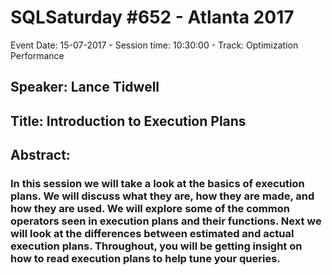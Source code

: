 # SQLSaturday #652 - Atlanta 2017
Event Date: 15-07-2017 - Session time: 10:30:00 - Track: Optimization  Performance
## Speaker: Lance Tidwell
## Title: Introduction to Execution Plans
## Abstract:
### In this session we will take a look at the basics of execution plans.    We will discuss what they are, how they are made, and how they are used.  We will explore some of the common operators seen in execution plans and their functions.   Next we will look at the differences between estimated and actual execution plans. Throughout, you will be getting insight on how to read execution plans to help tune your queries.
